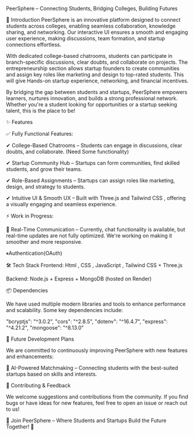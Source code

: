 PeerSphere – Connecting Students, Bridging Colleges, Building Futures

🚀 Introduction
PeerSphere is an innovative platform designed to connect students across colleges, enabling seamless collaboration, knowledge sharing, and networking. Our interactive UI ensures a smooth and engaging user experience, making discussions, team formation, and startup connections effortless.

With dedicated college-based chatrooms, students can participate in branch-specific discussions, clear doubts, and collaborate on projects. The entrepreneurship section allows startup founders to create communities and assign key roles like marketing and design to top-rated students. This will give Hands-on startup experience, networking, and financial incentives.

By bridging the gap between students and startups, PeerSphere empowers learners, nurtures innovation, and builds a strong professional network. Whether you're a student looking for opportunities or a startup seeking talent, this is the place to be!

✨ Features

✅ Fully Functional Features:

✔ College-Based Chatrooms – Students can engage in discussions, clear doubts, and collaborate. (Need Some functionality)

✔ Startup Community Hub – Startups can form communities, find skilled students, and grow their teams.

✔ Role-Based Assignments – Startups can assign roles like marketing, design, and strategy to students.

✔ Intuitive UI & Smooth UX – Built with Three.js and Tailwind CSS , offering a visually engaging and seamless experience.

⚡ Work in Progress:

🚧 Real-Time Communication – Currently, chat functionality is available, but real-time updates are not fully optimized. We're working on making it smoother and more responsive.

⏸Authentication(OAuth)


🛠 Tech Stack
Frontend: Html ,  CSS , JavaScript ,   Tailwind CSS + Three.js

Backend: Node.js + Express + MongoDB (hosted on Render)

📦 Dependencies

We have used multiple modern libraries and tools to enhance performance and scalability. Some key dependencies include:

   "bcryptjs": "^3.0.2",
    "cors": "^2.8.5",
    "dotenv": "^16.4.7",
    "express": "^4.21.2",
    "mongoose": "^8.13.0"



🔮 Future Development Plans

We are committed to continuously improving PeerSphere with new features and enhancements:

🔹 AI-Powered Matchmaking – Connecting students with the best-suited startups based on skills and interests.


📢 Contributing & Feedback

We welcome suggestions and contributions from the community. If you find bugs or have ideas for new features, feel free to open an issue or reach out to us!

🚀 Join PeerSphere – Where Students and Startups Build the Future Together! 🚀
